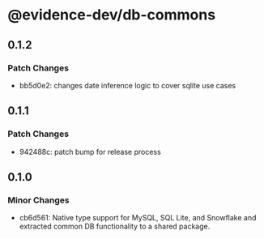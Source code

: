 # @evidence-dev/db-commons

## 0.1.2

### Patch Changes

- bb5d0e2: changes date inference logic to cover sqlite use cases

## 0.1.1

### Patch Changes

- 942488c: patch bump for release process

## 0.1.0

### Minor Changes

- cb6d561: Native type support for MySQL, SQL Lite, and Snowflake and extracted common DB functionality to a shared package.
